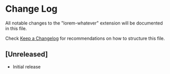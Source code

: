 # Change Log
All notable changes to the "lorem-whatever" extension will be documented in this file.

Check [Keep a Changelog](http://keepachangelog.com/) for recommendations on how to structure this file.

## [Unreleased]
- Initial release